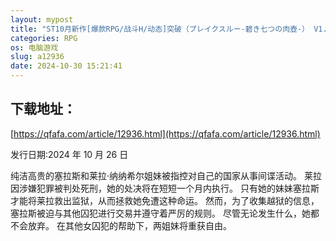 ```yaml
---
layout: mypost
title: "ST10月新作[爆款RPG/战斗H/动态]突破（ブレイクスルー-碧き七つの肉壺-） V1.0 STEAM官中[1.30G]"
categories: RPG
os: 电脑游戏
slug: a12936
date: 2024-10-30 15:21:41
---
```


## 下载地址：

[https://qfafa.com/article/12936.html](https://qfafa.com/article/12936.html)

发行日期:2024 年 10 月 26 日

纯洁高贵的塞拉斯和莱拉·纳纳希尔姐妹被指控对自己的国家从事间谍活动。
莱拉因涉嫌犯罪被判处死刑，她的处决将在短短一个月内执行。
只有她的妹妹塞拉斯才能将莱拉救出监狱，从而拯救她免遭这种命运。 然而，为了收集越狱的信息，塞拉斯被迫与其他囚犯进行交易并遵守着严厉的规则。
尽管无论发生什么，她都不会放弃。 在其他女囚犯的帮助下，两姐妹将重获自由。